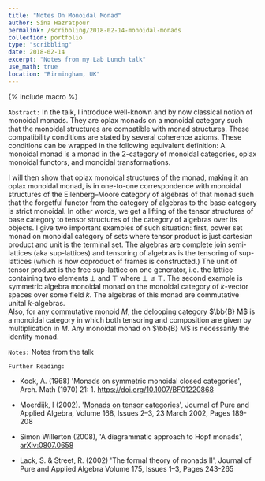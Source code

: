 ```yaml
---
title: "Notes On Monoidal Monad"
author: Sina Hazratpour
permalink: /scribbling/2018-02-14-monoidal-monads
collection: portfolio
type: "scribbling"
date: 2018-02-14
excerpt: "Notes from my Lab Lunch talk"
use_math: true
location: "Birmingham, UK"
---
```


{% include macro %}

`Abstract:`
In the talk, I introduce well-known and by now classical notion of monoidal monads. They are oplax monads on a monoidal category such that the monoidal structures are compatible with monad structures. These compatibility conditions are stated by several coherence axioms. These conditions can be wrapped in the following equivalent definition: A monoidal monad is a monad in the 2-category of monoidal categories, oplax monoidal functors, and monoidal transformations.  

I will then show that oplax monoidal structures of the monad, making it an oplax monoidal monad, is in one-to-one correspondence with monoidal structures of the Eilenberg–Moore category of algebras of that monad such that the forgetful functor from the category of algebras to the base category is strict monoidal. In other words, we get a lifting of the tensor structures of base category to tensor structures of the category of algebras over its objects. I give two important examples of such situation: first, power set monad on monoidal category of sets where tensor product is just cartesian product and unit is the terminal set. The algebras are complete join semi-lattices (aka sup-lattices) and tensoring of algebras is the tensoring of sup-lattices (which is how coproduct of frames is constructed.) The unit of tensor product is the free sup-lattice on one generator, i.e. the lattice containing two elements $\bot$ and $\top$ where $\bot \leq \top$.
The second example is symmetric algebra monoidal monad on the monoidal category of $k$-vector spaces over some field $k$. The algebras of this monad are commutative unital $k$-algebras.  
Also, for any commutative monoid $M$, the delooping category $\bb{B} M$ is a monoidal category in which both tensoring and composition are given by multiplication in $M$. Any monoidal monad on $\bb{B} M$ is necessarily the identity monad.

`Notes:`
Notes from the talk <a href="/files/CT/monoidal-monad.pdf" target="_blank"> <i class="fa fa-file-pdf-o" aria-hidden="true"></i> </a>




`Further Reading:`
* Kock, A. (1968) 'Monads on symmetric monoidal closed categories', Arch. Math (1970) 21: 1. https://doi.org/10.1007/BF01220868

* Moerdijk, I (2002). '[Monads on tensor categories](https://www.sciencedirect.com/science/article/pii/S0022404901000962?via%3Dihub)', Journal of Pure and Applied Algebra, Volume 168, Issues 2–3, 23 March 2002, Pages 189-208

* Simon Willerton (2008), 'A diagrammatic approach to Hopf monads', [arXiv:0807.0658](https://arxiv.org/abs/0807.0658)

* Lack, S. & Street, R. (2002) 'The formal theory of monads II', Journal of Pure and Applied Algebra
Volume 175, Issues 1–3, Pages 243-265 
